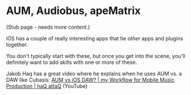 # AUM, Audiobus, apeMatrix

(Stub page - needs more content.)

iOS has a couple of really interesting apps that tie _other_ apps and plugins together.

You don't typically start with these, but once you get into the scene, you'll definitely want to add skills with one or more of these.

Jakob Haq has a great video where he explains when he uses AUM vs. a DAW like Cubasis: [AUM vs iOS DAW? | my Workflow for Mobile Music Production | haQ attaQ](https://www.youtube.com/watch?v=zmASyZRAOoA) (YouTube)
